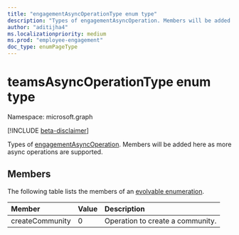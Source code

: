 ```yaml
---
title: "engagementAsyncOperationType enum type"
description: "Types of engagementAsyncOperation. Members will be added here as more async operations are supported."
author: "aditijha4"
ms.localizationpriority: medium
ms.prod: "employee-engagement"
doc_type: enumPageType
---
```


# teamsAsyncOperationType enum type

Namespace: microsoft.graph

[!INCLUDE [beta-disclaimer](../../includes/beta-disclaimer.md)]

Types of [engagementAsyncOperation](engagementasyncoperation.md). Members will be added here as more async operations are supported.

## Members
The following table lists the members of an [evolvable enumeration](/graph/best-practices-concept#handling-future-members-in-evolvable-enumerations).

| Member | Value| Description |
|:---------------|:--------|:----------|
| createCommunity | 0 | Operation to create a community. |
